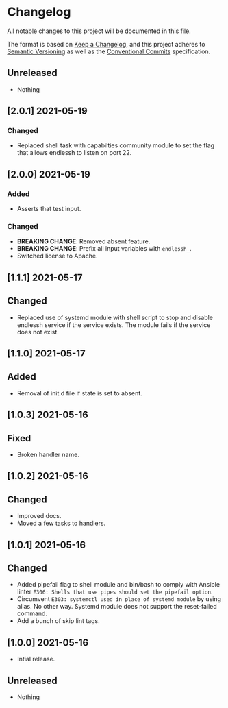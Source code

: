 # Changelog

All notable changes to this project will be documented in this file.

The format is based on [Keep a Changelog](https://keepachangelog.com/en/1.0.0/),
and this project adheres to [Semantic Versioning](https://semver.org/spec/v2.0.0.html)
as well as the [Conventional Commits](https://www.conventionalcommits.org) 
specification.

## Unreleased

* Nothing

## [2.0.1] 2021-05-19

### Changed

* Replaced shell task with capabilties community module to set the flag that
  allows endlessh to listen on port 22.

## [2.0.0] 2021-05-19

### Added

* Asserts that test input.

### Changed

* **BREAKING CHANGE**: Removed absent feature.
* **BREAKING CHANGE**: Prefix all input variables with `endlessh_`.
* Switched license to Apache.

## [1.1.1] 2021-05-17

## Changed

* Replaced use of systemd module with shell script to stop and disable endlessh
  service if the service exists. The module fails if the service does not exist.

## [1.1.0] 2021-05-17

## Added

* Removal of init.d file if state is set to absent.

## [1.0.3] 2021-05-16

## Fixed

* Broken handler name.

## [1.0.2] 2021-05-16

## Changed

* Improved docs.
* Moved a few tasks to handlers.

## [1.0.1] 2021-05-16

## Changed

* Added pipefail flag to shell module and bin/bash to comply with Ansible
  linter `E306: Shells that use pipes should set the pipefail option`.
* Circumvent `E303: systemctl used in place of systemd module` by using alias.
  No other way. Systemd module does not support the reset-failed command.
* Add a bunch of skip lint tags.

## [1.0.0] 2021-05-16

* Intial release.

## Unreleased

* Nothing
